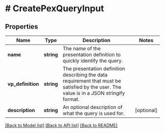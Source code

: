 # # CreatePexQueryInput

## Properties

Name | Type | Description | Notes
------------ | ------------- | ------------- | -------------
**name** | **string** | The name of the presentation definition to quickly identify the query. |
**vp_definition** | **string** | The presentation definition describing the data requirement that must be satisfied by the user. The value is in a JSON stringify format. |
**description** | **string** | An optional description of what the query is used for. | [optional]

[[Back to Model list]](../../README.md#models) [[Back to API list]](../../README.md#endpoints) [[Back to README]](../../README.md)
